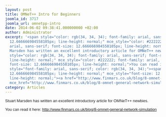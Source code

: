 ```yaml
---
layout: post
title: OMNeT++ Intro for Beginners
joomla_id: 3717
joomla_url: omnetpp-intro
date: 2014-06-02 09:38:41.000000000 +02:00
author: Administrator
excerpt: '<span style="color: rgb(34, 34, 34); font-family: arial, sans-serif; font-size:
  12.666666984558105px; line-height: normal;" mce_style="color: #222222; font-family:
  arial, sans-serif; font-size: 12.666666984558105px; line-height: normal;">Stuart
  Marsden has written an excellent introductory article for OMNeT++ newbies.&nbsp;</span><div><span
  style="color: rgb(34, 34, 34); font-family: arial, sans-serif; font-size: 12.666666984558105px;
  line-height: normal;" mce_style="color: #222222; font-family: arial, sans-serif;
  font-size: 12.666666984558105px; line-height: normal;">You can read it here:&nbsp;</span><span
  style="font-family: arial, sans-serif; color: rgb(34, 34, 34);"><span style="font-size:
  12.666666984558105px; line-height: normal;" mce_style="font-size: 12.666666984558105px;
  line-height: normal;"><a href="http://www.finmars.co.uk/blog/8-omnet-general-network-simulation"
  mce_href="http://www.finmars.co.uk/blog/8-omnet-general-network-simulation">http://www.finmars.co.uk/blog/8-omnet-general-network-simulation</a></span></span></div>'
category: Articles
---
```

<span style="color: rgb(34, 34, 34); font-family: arial, sans-serif; font-size: 12.666666984558105px; line-height: normal;" mce_style="color: #222222; font-family: arial, sans-serif; font-size: 12.666666984558105px; line-height: normal;">Stuart Marsden has written an excellent introductory article for OMNeT++ newbies.&nbsp;</span><div><span style="color: rgb(34, 34, 34); font-family: arial, sans-serif; font-size: 12.666666984558105px; line-height: normal;" mce_style="color: #222222; font-family: arial, sans-serif; font-size: 12.666666984558105px; line-height: normal;">You can read it here:&nbsp;</span><span style="font-family: arial, sans-serif; color: rgb(34, 34, 34);"><span style="font-size: 12.666666984558105px; line-height: normal;" mce_style="font-size: 12.666666984558105px; line-height: normal;"><a href="http://www.finmars.co.uk/blog/8-omnet-general-network-simulation" mce_href="http://www.finmars.co.uk/blog/8-omnet-general-network-simulation">http://www.finmars.co.uk/blog/8-omnet-general-network-simulation</a></span></span></div>
